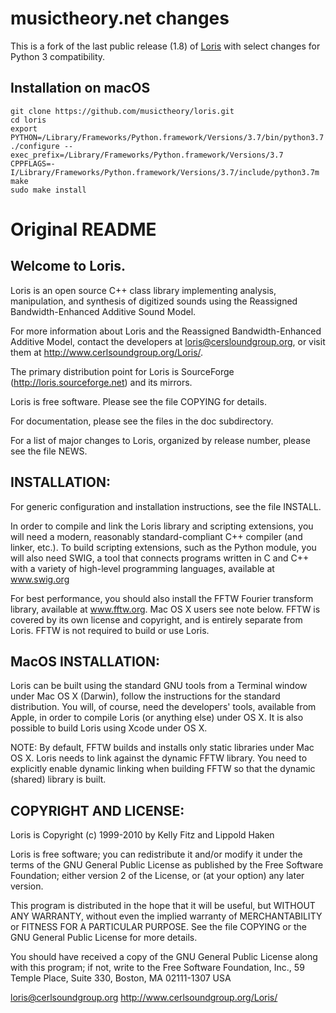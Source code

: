 # musictheory.net changes

This is a fork of the last public release (1.8) of [Loris](http://cerlsoundgroup.org/Loris/)
with select changes for Python 3 compatibility.

## Installation on macOS

```
git clone https://github.com/musictheory/loris.git
cd loris
export PYTHON=/Library/Frameworks/Python.framework/Versions/3.7/bin/python3.7
./configure --exec_prefix=/Library/Frameworks/Python.framework/Versions/3.7 CPPFLAGS=-I/Library/Frameworks/Python.framework/Versions/3.7/include/python3.7m
make
sudo make install
```

# Original README

## Welcome to Loris.

Loris is an open source C++ class library implementing analysis,
manipulation, and synthesis of digitized sounds using the Reassigned
Bandwidth-Enhanced Additive Sound Model.

For more information about Loris and the Reassigned Bandwidth-Enhanced
Additive Model, contact the developers at loris@cersloundgroup.org, or
visit them at http://www.cerlsoundgroup.org/Loris/.

The primary distribution point for Loris is SourceForge
(http://loris.sourceforge.net) and its mirrors.

Loris is free software. Please see the file COPYING for details.

For documentation, please see the files in the doc subdirectory.

For a list of major changes to Loris, organized by release number,
please see the file NEWS.

## INSTALLATION: 

For generic configuration and installation instructions, see
the file INSTALL.

In order to compile and link the Loris library and scripting extensions,
you will need a modern, reasonably standard-compliant C++ compiler (and
linker, etc.). To build scripting extensions, such as the Python module,
you will also need SWIG, a tool that connects programs written in C and
C++ with a variety of high-level programming languages, available at
www.swig.org 

For best performance, you should also install the FFTW Fourier transform
library, available at www.fftw.org. Mac OS X users see note below. FFTW
is covered by its own license and copyright, and is entirely separate
from Loris. FFTW is not required to build or use Loris.


## MacOS INSTALLATION:

Loris can be built using the standard GNU tools from a Terminal window
under Mac OS X (Darwin), follow the instructions for the standard
distribution. You will, of course, need the developers' tools, available
from Apple, in order to compile Loris (or anything else) under OS X. It
is also possible to build Loris using Xcode under OS X.

NOTE: By default, FFTW builds and installs only static libraries under
Mac OS X. Loris needs to link against the dynamic FFTW library. You need
to explicitly enable dynamic linking when building FFTW so that the
dynamic (shared) library is built.


## COPYRIGHT AND LICENSE:

Loris is Copyright (c) 1999-2010 by Kelly Fitz and Lippold Haken

Loris is free software; you can redistribute it and/or modify
it under the terms of the GNU General Public License as published by
the Free Software Foundation; either version 2 of the License, or
(at your option) any later version.

This program is distributed in the hope that it will be useful,
but WITHOUT ANY WARRANTY, without even the implied warranty of
MERCHANTABILITY or FITNESS FOR A PARTICULAR PURPOSE. See the
file COPYING or the GNU General Public License for more details.

You should have received a copy of the GNU General Public License
along with this program; if not, write to the Free Software
Foundation, Inc., 59 Temple Place, Suite 330, Boston, MA  02111-1307  USA

loris@cerlsoundgroup.org
http://www.cerlsoundgroup.org/Loris/
